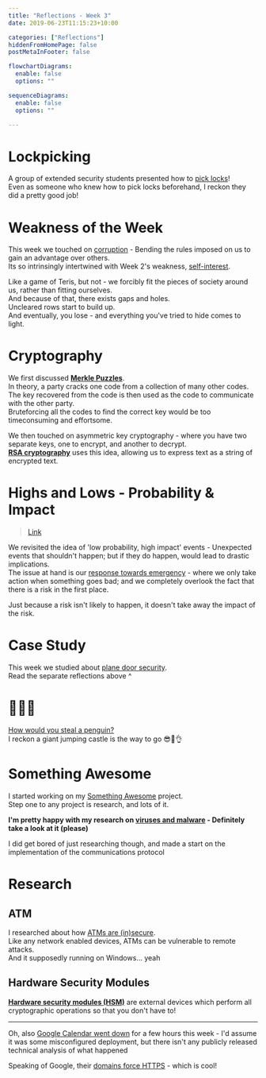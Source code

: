 ```yaml
---
title: "Reflections - Week 3"
date: 2019-06-23T11:15:23+10:00

categories: ["Reflections"]
hiddenFromHomePage: false
postMetaInFooter: false

flowchartDiagrams:
  enable: false
  options: ""

sequenceDiagrams: 
  enable: false
  options: ""

---
```


# Lockpicking

A group of extended security students presented how to [pick locks](../attacking-locks)!  
Even as someone who knew how to pick locks beforehand, I reckon they did a pretty good job!

# Weakness of the Week

This week we touched on [corruption](../weakness-of-the-week-03) - Bending the rules imposed on us to gain an advantage over others.  
Its so intrinsingly intertwined with Week 2's weakness, [self-interest](../weakness-of-the-week02).  

Like a game of Teris, but not - we forcibly fit the pieces of society around us, rather than fitting ourselves.  
And because of that, there exists gaps and holes.  
Uncleared rows start to build up.  
And eventually, you lose - and everything you've tried to hide comes to light.

# Cryptography

We first discussed [**Merkle Puzzles**](../merkle-puzzles).  
In theory, a party cracks one code from a collection of many other codes.  
The key recovered from the code is then used as the code to communicate with the other party.  
Bruteforcing all the codes to find the correct key would be too timeconsuming and effortsome.

We then touched on asymmetric key cryptography - where you have two separate keys, one to encrypt, and another to decrypt.  
[**RSA cryptography**](../RSA-crypto) uses this idea, allowing us to express text as a string of encrypted text.

# Highs and Lows - Probability & Impact

> [Link](../highs-and-lows-a-game-of-probability)

We revisited the idea of 'low probability, high impact' events - Unexpected events that shouldn't happen; but if they do happen, would lead to drastic implications.  
The issue at hand is our [response towards emergency](../weakness-of-the-week-01) - where we only take action when something goes bad; and we completely overlook the fact that there is a risk in the first place.  

Just because a risk isn't likely to happen, it doesn't take away the impact of the risk.

# Case Study

This week we studied about [plane door security](../reflections-case-study-plane-doors).  
Read the separate reflections above ^

# 🐧🐧🐧

[How would you steal a penguin?](../how-to-steal-a-penguin)  
I reckon a giant jumping castle is the way to go 😎🤙👌

# Something Awesome

I started working on my [Something Awesome](https://featherbear.github.io/UNSW-COMP6441/blog/categories/something-awesome/) project.  
Step one to any project is research, and lots of it.  

**I'm pretty happy with my research on [viruses and malware](../something-awesome-research-virus-behaviour) - Definitely take a look at it (please)**

I did get bored of just researching though, and made a start on the implementation of the communications protocol

# Research

## ATM

I researched about how [ATMs are (in)secure](../atm-machine-security).  
Like any network enabled devices, ATMs can be vulnerable to remote attacks.  
And it supposedly running on Windows... yeah

## Hardware Security Modules

[**Hardware security modules (HSM)**](../hardware-security-modules) are external devices which perform all cryptographic operations so that you don't have to!

---

Oh, also [Google Calendar went down](../security-everywhere-google-calendar-outage) for a few hours this week - I'd assume it was some misconfigured deployment, but there isn't any publicly released technical analysis of what happened

Speaking of Google, their [domains force HTTPS](../google-tld-hsts) - which is cool!

